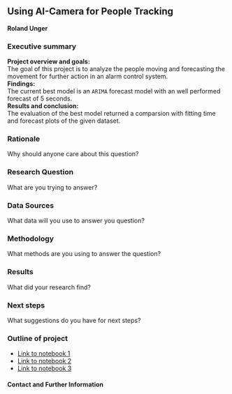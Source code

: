 ## Using AI-Camera for People Tracking

**Roland Unger**

### Executive summary
**Project overview and goals:** <br>The goal of this project is to analyze the people moving and forecasting the movement for further action in an alarm control system.<br>
**Findings:**<br> The current best model is an `ARIMA` forecast model with an well performed forecast of 5 seconds.<br>
**Results and conclusion:**<br> The evaluation of the best model returned a comparsion with fitting time and forecast plots of the given dataset.<br>

### Rationale
Why should anyone care about this question?

### Research Question
What are you trying to answer?

### Data Sources
What data will you use to answer you question?

### Methodology
What methods are you using to answer the question?

### Results
What did your research find?

### Next steps
What suggestions do you have for next steps?

### Outline of project

- [Link to notebook 1]()
- [Link to notebook 2]()
- [Link to notebook 3]()


#### Contact and Further Information